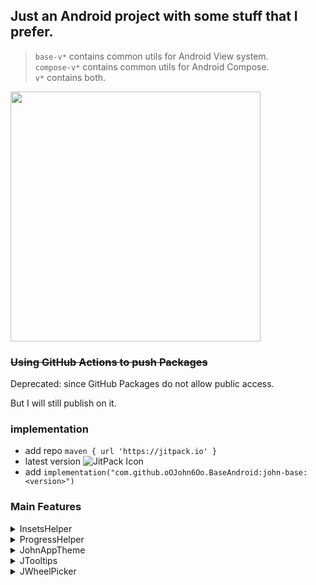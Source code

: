 ## Just an Android project with some stuff that I prefer.

> `base-v*` contains common utils for Android View system.</br>
> `compose-v*` contains common utils for Android Compose.</br>
> `v*` contains both.</br>

<img src="https://github.com/oOJohn6Oo/BaseAndroid/assets/24718357/3e4d5c27-35fe-40da-a1b0-592c9a5f16d5" width="400" />

### ~~Using GitHub Actions to push Packages~~

Deprecated: since GitHub Packages do not allow public access.

But I will still publish on it.

### implementation

- add repo `maven { url 'https://jitpack.io' }`
- latest version ![JitPack Icon]
- add `implementation("com.github.oOJohn6Oo.BaseAndroid:john-base:<version>")`

### Main Features

<details>
  
<summary> InsetsHelper </summary>

[InsetsHelper]

> Included in `base-*`, used for handling WindowInsets.

* LifeCycle aware, auto release when activity destroyed.
* Auto handle WindowInsets.
* Auto handle SystemBar Scrim.
* Support Gesture Navigation detection.
* Support Dark Mode.

Usage:

``` kotlin
class MyActivity: AppCompatActivity() { 
    private val insetsHelper = InsetsHelper() 
    override fun onCreate(savedInstanceState: Bundle?) { 
        super.onCreate(savedInstanceState) 
        lifecycle.addObserver(insetsHelper) 
        // init ViewBinding 
        // Config Inset View 
        insetsHelper.statusBarResponseView = binding.toolBarAttMain 
        insetsHelper.navBarResponseView = binding.recycleViewAttMain 
    }
} 
```

</details>

<details>
  
<summary> ProgressHelper </summary>

[ProgressHelper]

> Included in `base-*`, used for show normal prompt.

* Support delay trigger.
* LifeCycle aware, auto release when activity destroyed.
* Avoid duplicate, all components in same activity shares one dialog.

</details>

<details>
  
<summary> JohnAppTheme </summary>

[JohnAppTheme]

> Included in `compose-*`, used for quickly handle staff related to status bar and navigation bar.

* Include all [InsetsHelper] features.

</details>

<details>

<summary> JTooltips </summary>

[JTooltips]

> Included in `base-*`, used for show tooltips easily.<br>
> With extension function we can auto calculate view position and tip stick offset

<img src="https://github.com/oOJohn6Oo/BaseAndroid/assets/24718357/86464dd1-fc60-47c1-9210-e867a83a3f61" width="400" />

* [JTooltipsLayout] extend from FrameLayout, support custom material edge treatment.

  | attr | desc |
  | :- |  :- |
  | tipEdge | change tip stick positions, support `edgeStart`,`edgeTop`,`edgeEnd`,`edgeBottom`,`edgeHorizontal`,`edgeVertical`,`edgeAll` |
  | tipDrawGravity | change tip stick draw direction, support `start`,`center`,`end` |
  | tipDrawOffset |  offset tip stick |
  | tipDrawStyle |  support `triangle`,`roundTriangle`,`circle`,`defaultLine` |
  | tipDrawInside |  whether tip stick inside or outside view |
  | tipDepth |  tip stick height |
  | tipWidth |  tip stick width |
  | shapeCornerRadius | support fraction and dimension |
  | android:insetLeft | as the name says |
  | android:insetTop | as the name says |
  | android:insetRight | as the name says |
  | android:insetBottom | as the name says |
  | android:strokeColor | as the name says |
  | strokeWidth | as the name says |
  | android:backgroundTint | as the name says |
  | android:backgroundTintMode | as the name says |
  | rippleColor | as the name says |
  | android:elevation | as the name says |
  | android:background | as the name says, but affects all the other background related attrs |
  
* [JDefaultTooltips] extends [JTooltipsLayout], have fixed inner layout, used for speed up common requirements.
  > It is a text followed by a divider and close icon by default, can customize using following attrs.

  | attr | desc |
  | :- | :- |
  | android:text | as the name says |
  | android:textColor | as the name says |
  | android:textSize | as the name says |
  | android:drawableStart | as the name says |
  | android:drawablePadding | as the name says |
  | android:src | as the name says |
  | disableTailIcon | hide the divider and icon |

</details>

<details>
  
<summary> JWheelPicker </summary>

[JWheelPicker]

* iOS style wheel picker
* For single wheel picker, use [JSinglePickerDialogFragment], need to pass List<T>
* For multiple wheel picker, use [JMultiplePickerDialogFragment], need to implement your own [IMultipleJPickerAdapter]

</details>

[JitPack Icon]: https://jitpack.io/v/oOJohn6Oo/BaseAndroid.svg
[InsetsHelper]: ./JohnBase/src/main/kotlin/io/john6/johnbase/util/InsetsHelper.kt
[ProgressHelper]: ./JohnBase/src/main/kotlin/io/john6/johnbase/util/LoadingHelper.kt
[JohnAppTheme]: ./JohnBaseCompose/src/main/kotlin/io/john6/johnbase/compose/AppTheme.kt
[JTooltips]: ./JohnBase/src/main/kotlin/io/john6/johnbase/util/tooltips
[JTooltipsLayout]: ./JohnBase/src/main/kotlin/io/john6/johnbase/util/tooltips/JTooltipsLayout.kt
[JDefaultTooltips]: ./JohnBase/src/main/kotlin/io/john6/johnbase/util/tooltips/JDefaultTooltips.kt
[JWheelPicker]: ./JWheelPicker/src/main/kotlin/io/john6/johnbase/compose/picker/JWheelPicker.kt
[JSinglePickerDialogFragment]: ./JWheelPicker/src/main/kotlin/io/john6/johnbase/compose/picker/dialog/single/JSinglePickerDialogFragment.kt
[JMultiplePickerDialogFragment]: ./JWheelPicker/src/main/kotlin/io/john6/johnbase/compose/picker/dialog/multiple/JMultiplePickerDialogFragment.kt
[IMultipleJPickerAdapter]: ./JWheelPicker/src/main/kotlin/io/john6/johnbase/compose/picker/dialog/multiple/IMultipleJPickerAdapter.kt
